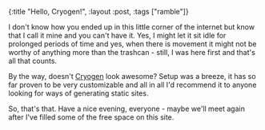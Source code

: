 {:title "Hello, Cryogen!", :layout :post, :tags ["ramble"]}

I don't know how you ended up in this little corner of the internet but know
that I call it mine and you can't have it. Yes, I might let it sit idle for
prolonged periods of time and yes, when there is movement it might not be worthy
of anything more than the trashcan - still, I was here first and that's all that
counts.

By the way, doesn't [Cryogen](http://cryogenweb.org/) look awesome? Setup was a
breeze, it has so far proven to be very customizable and all in all I'd
recommend it to anyone looking for ways of generating static sites.

So, that's that. Have a nice evening, everyone - maybe we'll meet again after
I've filled some of the free space on this site.
